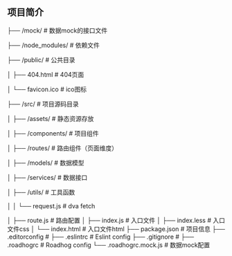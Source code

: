 ## 项目简介

├── /mock/              # 数据mock的接口文件

├── /node_modules/      # 依赖文件

├── /public/            # 公共目录

│ ├── 404.html             # 404页面

│ └── favicon.ico          # ico图标

├── /src/               # 项目源码目录

│ ├── /assets/             # 静态资源存放

│ ├── /components/         # 项目组件

│ ├── /routes/             # 路由组件（页面维度）

│ ├── /models/             # 数据模型

│ ├── /services/           # 数据接口

│ ├── /utils/              # 工具函数

│ │   └── request.js           # dva fetch

│ ├── route.js             # 路由配置
│ ├── index.js             # 入口文件
│ ├── index.less           # 入口文件css
│ └── index.html           # 入口文件html
├── package.json        # 项目信息
├── .editorconfig       #
├── .eslintrc           # Eslint config
├── .gitignore          #
├── .roadhogrc          # Roadhog config
└── .roadhogrc.mock.js  # 数据mock配置



